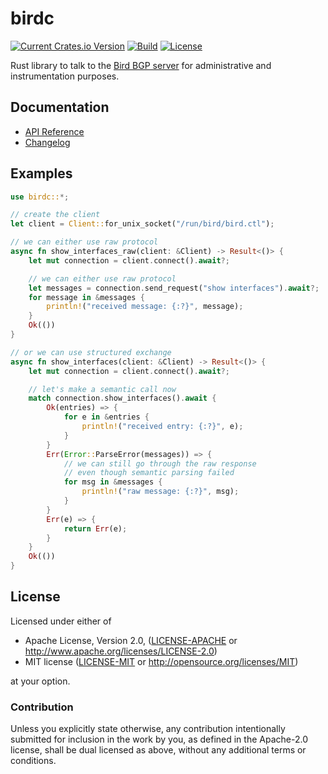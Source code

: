 # birdc

[![Current Crates.io Version](https://img.shields.io/crates/v/birdc.svg)](https://crates.io/crates/birdc)
[![Build](https://github.com/amodm/birdc-rs/actions/workflows/main.yaml/badge.svg?branch=main)](https://github.com/amodm/birdc-rs/actions/workflows/main.yaml)
[![License](https://img.shields.io/crates/l/birdc.svg)](LICENSE-MIT)

Rust library to talk to the [Bird BGP server](https://bird.network.cz/) for administrative
and instrumentation purposes.

## Documentation

- [API Reference](https://docs.rs/birdc)
- [Changelog](CHANGELOG.md)

## Examples

```rust
use birdc::*;

// create the client
let client = Client::for_unix_socket("/run/bird/bird.ctl");

// we can either use raw protocol
async fn show_interfaces_raw(client: &Client) -> Result<()> {
    let mut connection = client.connect().await?;

    // we can either use raw protocol
    let messages = connection.send_request("show interfaces").await?;
    for message in &messages {
        println!("received message: {:?}", message);
    }
    Ok(())
}

// or we can use structured exchange
async fn show_interfaces(client: &Client) -> Result<()> {
    let mut connection = client.connect().await?;

    // let's make a semantic call now
    match connection.show_interfaces().await {
        Ok(entries) => {
            for e in &entries {
                println!("received entry: {:?}", e);
            }
        }
        Err(Error::ParseError(messages)) => {
            // we can still go through the raw response
            // even though semantic parsing failed
            for msg in &messages {
                println!("raw message: {:?}", msg);
            }
        }
        Err(e) => {
            return Err(e);
        }
    }
    Ok(())
}
```

## License

Licensed under either of

* Apache License, Version 2.0, ([LICENSE-APACHE](LICENSE-APACHE) or http://www.apache.org/licenses/LICENSE-2.0)
* MIT license ([LICENSE-MIT](LICENSE-MIT) or http://opensource.org/licenses/MIT)

at your option.

### Contribution

Unless you explicitly state otherwise, any contribution intentionally submitted
for inclusion in the work by you, as defined in the Apache-2.0 license, shall be dual licensed as above, without any
additional terms or conditions.
